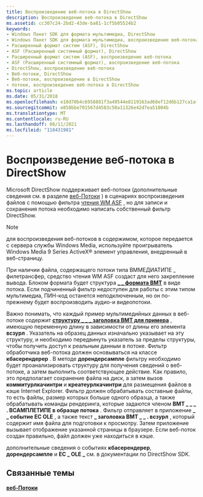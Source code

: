 ```yaml
---
title: Воспроизведение веб-потока в DirectShow
description: Воспроизведение веб-потока в DirectShow
ms.assetid: cc307c24-2bd2-43de-ba81-1cf5b05524b2
keywords:
- Windows Пакет SDK для формата мультимедиа, DirectShow
- Windows Пакет SDK для формата мультимедиа, воспроизведение веб-потока
- Расширенный формат систем (ASF), DirectShow
- ASF (Расширенный системный формат), DirectShow
- Расширенный формат систем (ASF), воспроизведение веб-потока
- ASF (Расширенный системный формат), воспроизведение веб-потока
- DirectShow, воспроизведение веб-потока
- Веб-потоки, DirectShow
- Веб-потоки, воспроизведение в DirectShow
- потоки, воспроизведение веб-потока в DirectShow
ms.topic: article
ms.date: 05/31/2018
ms.openlocfilehash: e10d70b4c6958881f3a49544e8119163ad68ef12d6b127ca1af144a1036def8e
ms.sourcegitcommit: e858bbe701567d4583c50a11326e42d7ea51804b
ms.translationtype: MT
ms.contentlocale: ru-RU
ms.lasthandoff: 08/11/2021
ms.locfileid: "118431981"
---
```

# <a name="web-stream-playback-in-directshow"></a>Воспроизведение веб-потока в DirectShow

Microsoft DirectShow поддерживает веб-потоки (дополнительные сведения см. в разделе [веб-Потоки](web-streams.md) ) в сценариях воспроизведения файлов с помощью фильтра [чтения WM ASF](wm-asf-reader-filter.md) , но для записи и сохранения потока необходимо написать собственный фильтр DirectShow.

> [!Note]  
> для воспроизведения веб-потоков в содержимом, которое передается с сервера службы Windows Media, используйте проигрыватель Windows Media 9 Series ActiveX® элемент управления, внедренный в веб-страницу.

 

При наличии файла, содержащего потоки типа ВММЕДИАТИПЕ \_ филетрансфер, средство чтения WM ASF создаст для него закрепление вывода. Блоком формата будет структура [**\_ \_ формата ВМТ**](/previous-versions/windows/desktop/api/Wmsdkidl/ns-wmsdkidl-wmt_webstream_format) в виде потока. Если подчиненный фильтр недоступен для работы с этим типом мультимедиа, ПИН-код останется неподключенным, но он по-прежнему будет воспроизводить аудио-и видеопотоки.

Важно понимать, что каждый пример мультимедийных данных в веб-потоке содержит [**структуру \_ \_ \_ заголовка ВМТ для примера**](/previous-versions/windows/desktop/api/Wmsdkidl/ns-wmsdkidl-wmt_webstream_sample_header) , имеющую переменную длину в зависимости от длины его элемента **всзурл** . Указатель на образец данных изначально указывает на эту структуру, и необходимо передвинуть указатель за пределы структуры, чтобы получить доступ к реальным данным в потоке. Фильтр обработчика веб-потока должен основываться на классе **кбасерендерер** . В методе **дорендерсампле** фильтру необходимо будет проанализировать структуру для получения сведений о веб-потоке, а затем выполнить соответствующее действие. Как правило, это предполагает сохранение файла на диск, а затем вызов **коммитурлкачинтри** и **креатеурлкачинтри** для размещения файлов в кэше Internet Explorer. Фильтр должен обрабатывать составные файлы, то есть файлы, размер которых больше одного образца, а также обрабатывать команды рендеринга, которые задаются членом **ВМТ \_ \_ \_ . ВСАМПЛЕТИПЕ в образце потока** . Фильтр отправляет в приложение **\_ \_ событие EC OLE** , а также текст **\_ заголовка ВМТ \_ \_ . всзурл** , который содержит имя файла для подготовки к просмотру. Затем приложение вызывает отображение указанной страницы в браузере. Если веб-поток создан правильно, файл должен уже находиться в кэше.

дополнительные сведения о событиях **кбасерендерер**, **дорендерсампле** и **EC \_ OLE \_** см. в документации по DirectShow SDK.

## <a name="related-topics"></a>Связанные темы

<dl> <dt>

[**веб-Потоки**](web-streams.md)
</dt> </dl>

 

 




